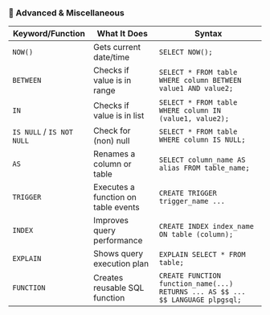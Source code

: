 ### 🔹 Advanced & Miscellaneous

| **Keyword/Function**      | **What It Does**                    | **Syntax**                                                                      |
| ------------------------- | ----------------------------------- | ------------------------------------------------------------------------------- |
| `NOW()`                   | Gets current date/time              | `SELECT NOW();`                                                                 |
| `BETWEEN`                 | Checks if value is in range         | `SELECT * FROM table WHERE column BETWEEN value1 AND value2;`                   |
| `IN`                      | Checks if value is in list          | `SELECT * FROM table WHERE column IN (value1, value2);`                         |
| `IS NULL` / `IS NOT NULL` | Check for (non) null                | `SELECT * FROM table WHERE column IS NULL;`                                     |
| `AS`                      | Renames a column or table           | `SELECT column_name AS alias FROM table_name;`                                  |
| `TRIGGER`                 | Executes a function on table events | `CREATE TRIGGER trigger_name ...`                                               |
| `INDEX`                   | Improves query performance          | `CREATE INDEX index_name ON table (column);`                                    |
| `EXPLAIN`                 | Shows query execution plan          | `EXPLAIN SELECT * FROM table;`                                                  |
| `FUNCTION`                | Creates reusable SQL function       | `CREATE FUNCTION function_name(...) RETURNS ... AS $$ ... $$ LANGUAGE plpgsql;` |
